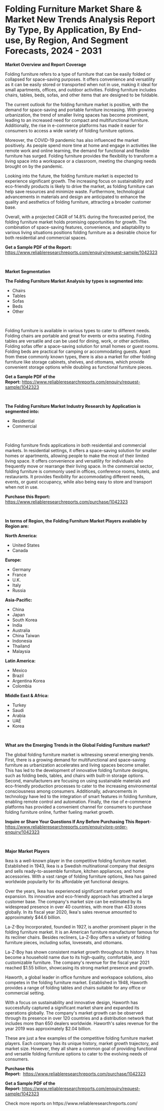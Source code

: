 <p><h1>Folding Furniture Market Share & Market New Trends Analysis Report By Type, By Application, By End-use, By Region, And Segment Forecasts, 2024 - 2031</h1></p><p><strong>Market Overview and Report Coverage</strong></p>
<p><p>Folding furniture refers to a type of furniture that can be easily folded or collapsed for space-saving purposes. It offers convenience and versatility as it can be easily stored or transported when not in use, making it ideal for small apartments, offices, and outdoor activities. Folding furniture includes chairs, tables, beds, sofas, and other items that are designed to be foldable.</p><p>The current outlook for the folding furniture market is positive, with the demand for space-saving and portable furniture increasing. With growing urbanization, the trend of smaller living spaces has become prominent, leading to an increased need for compact and multifunctional furniture. Additionally, the rise in e-commerce platforms has made it easier for consumers to access a wide variety of folding furniture options.</p><p>Moreover, the COVID-19 pandemic has also influenced the market positively. As people spend more time at home and engage in activities like remote work and online learning, the demand for functional and flexible furniture has surged. Folding furniture provides the flexibility to transform a living space into a workspace or a classroom, meeting the changing needs brought on by the pandemic.</p><p>Looking into the future, the folding furniture market is expected to experience significant growth. The increasing focus on sustainability and eco-friendly products is likely to drive the market, as folding furniture can help save resources and minimize waste. Furthermore, technological advancements in materials and design are anticipated to enhance the quality and aesthetics of folding furniture, attracting a broader customer base.</p><p>Overall, with a projected CAGR of 14.8% during the forecasted period, the folding furniture market holds promising opportunities for growth. The combination of space-saving features, convenience, and adaptability to various living situations positions folding furniture as a desirable choice for both residential and commercial spaces.</p></p>
<p><strong>Get a Sample PDF of the Report:</strong> <a href="https://www.reliableresearchreports.com/enquiry/request-sample/1042323">https://www.reliableresearchreports.com/enquiry/request-sample/1042323</a></p>
<p>&nbsp;</p>
<p><strong>Market Segmentation</strong></p>
<p><strong>The Folding Furniture Market Analysis by types is segmented into:</strong></p>
<p><ul><li>Chairs</li><li>Tables</li><li>Sofas</li><li>Beds</li><li>Other</li></ul></p>
<p>&nbsp;</p>
<p><p>Folding furniture is available in various types to cater to different needs. Folding chairs are portable and great for events or extra seating. Folding tables are versatile and can be used for dining, work, or other activities. Folding sofas offer a space-saving solution for small homes or guest rooms. Folding beds are practical for camping or accommodating guests. Apart from these commonly known types, there is also a market for other folding furniture like storage cabinets, shelves, and ottomans, which provide convenient storage options while doubling as functional furniture pieces.</p></p>
<p><strong>Get a Sample PDF of the Report:</strong>&nbsp;<a href="https://www.reliableresearchreports.com/enquiry/request-sample/1042323">https://www.reliableresearchreports.com/enquiry/request-sample/1042323</a></p>
<p>&nbsp;</p>
<p><strong>The Folding Furniture Market Industry Research by Application is segmented into:</strong></p>
<p><ul><li>Residential</li><li>Commercial</li></ul></p>
<p>&nbsp;</p>
<p><p>Folding furniture finds applications in both residential and commercial markets. In residential settings, it offers a space-saving solution for smaller homes or apartments, allowing people to make the most of their limited living space. It offers convenience and versatility for individuals who frequently move or rearrange their living space. In the commercial sector, folding furniture is commonly used in offices, conference rooms, hotels, and restaurants. It provides flexibility for accommodating different needs, events, or guest occupancy, while also being easy to store and transport when not in use.</p></p>
<p><strong>Purchase this Report:</strong>&nbsp; <a href="https://www.reliableresearchreports.com/purchase/1042323">https://www.reliableresearchreports.com/purchase/1042323</a></p>
<p>&nbsp;</p>
<p><strong>In terms of Region, the Folding Furniture Market Players available by Region are:</strong></p>
<p>
    <p> <strong> North America: </strong>
        <ul>
            <li>United States</li>
            <li>Canada</li>
        </ul>
        </p> 
    <p> <strong> Europe: </strong>
        <ul>
            <li>Germany</li>
            <li>France</li>
            <li>U.K.</li>
            <li>Italy</li>
            <li>Russia</li>
        </ul>
        </p> 
    <p> <strong> Asia-Pacific: </strong>
        <ul>
            <li>China</li>
            <li>Japan</li>
            <li>South Korea</li>
            <li>India</li>
            <li>Australia</li>
            <li>China Taiwan</li>
            <li>Indonesia</li>
            <li>Thailand</li>
            <li>Malaysia</li>
        </ul>
        </p> 
    <p> <strong> Latin America: </strong>
        <ul>
            <li>Mexico</li>
            <li>Brazil</li>
            <li>Argentina Korea</li>
            <li>Colombia</li>
        </ul>
        </p> 
    <p> <strong> Middle East & Africa: </strong>
        <ul>
            <li>Turkey</li>
            <li>Saudi</li>
            <li>Arabia</li>
            <li>UAE</li>
            <li>Korea</li>
        </ul>
    </p>
    </p>
<p>&nbsp;</p>
<p><strong>What are the Emerging Trends in the Global Folding Furniture market?</strong></p>
<p><p>The global folding furniture market is witnessing several emerging trends. First, there is a growing demand for multifunctional and space-saving furniture as urbanization accelerates and living spaces become smaller. This has led to the development of innovative folding furniture designs, such as folding beds, tables, and chairs with built-in storage options. Second, manufacturers are focusing on using sustainable materials and eco-friendly production processes to cater to the increasing environmental consciousness among consumers. Additionally, advancements in technology have led to the integration of smart features in folding furniture, enabling remote control and automation. Finally, the rise of e-commerce platforms has provided a convenient channel for consumers to purchase folding furniture online, further fueling market growth.</p></p>
<p><strong>Inquire or Share Your Questions If Any Before Purchasing This Report</strong>- <a href="https://www.reliableresearchreports.com/enquiry/pre-order-enquiry/1042323">https://www.reliableresearchreports.com/enquiry/pre-order-enquiry/1042323</a></p>
<p>&nbsp;</p>
<p><strong>Major Market Players</strong></p>
<p><p>Ikea is a well-known player in the competitive folding furniture market. Established in 1943, Ikea is a Swedish multinational company that designs and sells ready-to-assemble furniture, kitchen appliances, and home accessories. With a vast range of folding furniture options, Ikea has gained worldwide popularity for its affordable yet functional designs.</p><p>Over the years, Ikea has experienced significant market growth and expansion. Its innovative and eco-friendly approach has attracted a large customer base. The company's market size can be estimated by its widespread presence in over 40 countries, with more than 433 stores globally. In its fiscal year 2020, Ikea's sales revenue amounted to approximately $44.6 billion.</p><p>La-Z-Boy Incorporated, founded in 1927, is another prominent player in the folding furniture market. It is an American furniture manufacturer famous for its recliner chairs. Besides recliners, La-Z-Boy offers a variety of folding furniture pieces, including sofas, loveseats, and ottomans.</p><p>La-Z-Boy has shown consistent market growth throughout its history. It has become a household name due to its high-quality, comfortable, and customizable furniture. The company's revenue for the fiscal year 2021 reached $1.55 billion, showcasing its strong market presence and growth.</p><p>Haworth, a global leader in office furniture and workspace solutions, also competes in the folding furniture market. Established in 1948, Haworth provides a range of folding tables and chairs suitable for any office or commercial setting.</p><p>With a focus on sustainability and innovative design, Haworth has successfully captured a significant market share and expanded its operations globally. The company's market growth can be observed through its presence in over 120 countries and a distribution network that includes more than 650 dealers worldwide. Haworth's sales revenue for the year 2019 was approximately $2.04 billion.</p><p>These are just a few examples of the competitive folding furniture market players. Each company has its unique history, market growth trajectory, and market size. However, they all share a common goal of providing functional and versatile folding furniture options to cater to the evolving needs of consumers.</p></p>
<p><strong>Purchase this Report:</strong>&nbsp;&nbsp;<a href="https://www.reliableresearchreports.com/purchase/1042323">https://www.reliableresearchreports.com/purchase/1042323</a></p>
<p></p>
<p><strong>Get a Sample PDF of the Report:</strong>&nbsp;<a href="https://www.reliableresearchreports.com/enquiry/request-sample/1042323">https://www.reliableresearchreports.com/enquiry/request-sample/1042323</a></p>
<p>Check more reports on https://www.reliableresearchreports.com/</p>